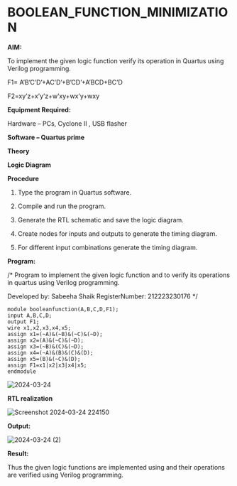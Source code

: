 # BOOLEAN_FUNCTION_MINIMIZATION

**AIM:**

To implement the given logic function verify its operation in Quartus using Verilog programming.

F1= A’B’C’D’+AC’D’+B’CD’+A’BCD+BC’D 

F2=xy’z+x’y’z+w’xy+wx’y+wxy

**Equipment Required:**

Hardware – PCs, Cyclone II , USB flasher

**Software – Quartus prime**

**Theory**

**Logic Diagram**

**Procedure**

1.	Type the program in Quartus software.

2.	Compile and run the program.

3.	Generate the RTL schematic and save the logic diagram.

4.	Create nodes for inputs and outputs to generate the timing diagram.

5.	For different input combinations generate the timing diagram.


**Program:**

/* Program to implement the given logic function and to verify its operations in quartus using Verilog programming.

Developed by: Sabeeha Shaik 
RegisterNumber: 212223230176 */
``` 
module booleanfunction(A,B,C,D,F1); 
input A,B,C,D; 
output F1; 
wire x1,x2,x3,x4,x5; 
assign x1=(~A)&(~B)&(~C)&(~D); 
assign x2=(A)&(~C)&(~D); 
assign x3=(~B)&(C)&(~D); 
assign x4=(~A)&(B)&(C)&(D); 
assign x5=(B)&(~C)&(D); 
assign F1=x1|x2|x3|x4|x5; 
endmodule 
```
![2024-03-24](https://github.com/Sabeeha23/BOOLEAN_FUNCTION_MINIMIZATION/assets/150231876/678658cf-4682-484c-a8af-3b3083fbd22a)


**RTL realization**

![Screenshot 2024-03-24 224150](https://github.com/Sabeeha23/BOOLEAN_FUNCTION_MINIMIZATION/assets/150231876/69e72eb5-88c2-4e05-8069-1890417e261c)




**Output:**

![2024-03-24 (2)](https://github.com/Sabeeha23/BOOLEAN_FUNCTION_MINIMIZATION/assets/150231876/79278d5e-3b0c-4a4a-9430-a2d49b7d385e)






**Result:**

Thus the given logic functions are implemented using and their operations are verified using Verilog programming.

